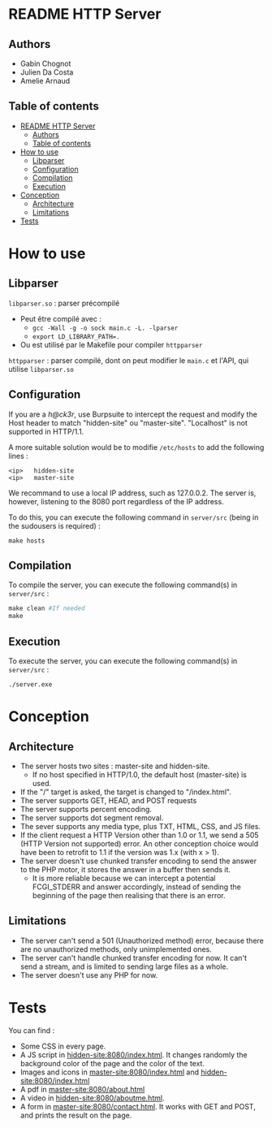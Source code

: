 # README HTTP Server

## Authors
* Gabin Chognot
* Julien Da Costa
* Amelie Arnaud

## Table of contents

- [README HTTP Server](#readme-http-server)
  - [Authors](#authors)
  - [Table of contents](#table-of-contents)
- [How to use](#how-to-use)
  - [Libparser](#libparser)
  - [Configuration](#configuration)
  - [Compilation](#compilation)
  - [Execution](#execution)
- [Conception](#conception)
  - [Architecture](#architecture)
  - [Limitations](#limitations)
- [Tests](#tests)

# How to use
## Libparser

`libparser.so` : parser précompilé
* Peut être compilé avec :
  * ``gcc -Wall -g -o sock main.c -L. -lparser``
  * ``export LD_LIBRARY_PATH=.``
* Ou est utilisé par le Makefile pour compiler `httpparser`

`httpparser` : parser compilé, dont on peut modifier le ``main.c`` et l'API, qui utilise `libparser.so`

## Configuration

If you are a *h@ck3r*, use Burpsuite to intercept the request and modify the Host header to match "hidden-site" ou "master-site". "Localhost" is not supported in HTTP/1.1.

A more suitable solution would be to modifie `/etc/hosts` to add the following lines :
```
<ip>   hidden-site
<ip>   master-site
```
We recommand to use a local IP address, such as 127.0.0.2. The server is, however, listening to the 8080 port regardless of the IP address.

To do this, you can execute the following command in `server/src` (being in the sudousers is required) :
```
make hosts
```

## Compilation

To compile the server, you can execute the following command(s) in `server/src` :
```Makefile
make clean #If needed
make
```

## Execution

To execute the server, you can execute the following command(s) in `server/src` :
```
./server.exe
```

# Conception

## Architecture

* The server hosts two sites : master-site and hidden-site.
  * If no host specified in HTTP/1.0, the default host (master-site) is used.
* If the "/" target is asked, the target is changed to "/index.html". 
* The server supports GET, HEAD, and POST requests
* The server supports percent encoding.
* The server supports dot segment removal.
* The sever supports any media type, plus TXT, HTML, CSS, and JS files. 
* If the client request a HTTP Version other than 1.0 or 1.1, we send a 505 (HTTP Version not supported) error. An other conception choice would have been to retrofit to 1.1 if the version was 1.x (with x > 1).
* The server doesn't use chunked transfer encoding to send the answer to the PHP motor, it stores the answer in a buffer then sends it. 
  * It is more reliable because we can intercept a potential FCGI_STDERR and answer accordingly, instead of sending the beginning of the page then realising that there is an error.

## Limitations

* The server can't send a 501 (Unauthorized method) error, because there are no unauthorized methods, only unimplemented ones.
* The server can't handle chunked transfer encoding for now. It can't send a stream, and is limited to sending large files as a whole.
* The server doesn't use any PHP for now.

# Tests

You can find :
* Some CSS in every page.
* A JS script in [hidden-site:8080/index.html](hidden-site:8080/index.html). It changes randomly the background color of the page and the color of the text.
* Images and icons in [master-site:8080/index.html](master-site:8080/index.html) and [hidden-site:8080/index.html](hidden-site:8080/index.html)
* A pdf in [master-site:8080/about.html](master-site:8080/about.html)
* A video in [hidden-site:8080/aboutme.html](hidden-site:8080/aboutme.html). 
* A form in [master-site:8080/contact.html](master-site:8080/contact.html). It works with GET and POST, and prints the result on the page.
